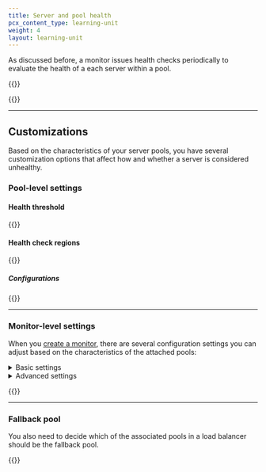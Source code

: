 ```yaml
---
title: Server and pool health
pcx_content_type: learning-unit
weight: 4
layout: learning-unit
---
```


As discussed before, a monitor issues health checks periodically to evaluate the health of a each server within a pool.

{{<render file="../../load-balancing/_partials/_health-check-diagram.md">}}
<br/>

{{<render file="../../load-balancing/_partials/_health-check-definition.md">}}

---

## Customizations

Based on the characteristics of your server pools, you have several customization options that affect how and whether a server is considered unhealthy.

### Pool-level settings

#### Health threshold

{{<render file="../../load-balancing/_partials/_pool-health-threshold.md">}}
<br/>

#### Health check regions

{{<render file="../../load-balancing/_partials/_health-check-regions.md">}}

##### Configurations

{{<render file="../../load-balancing/_partials/_monitor-health-check-regions-options.md">}}

---

### Monitor-level settings

When you [create a monitor](/load-balancing/how-to/create-monitor/), there are several configuration settings you can adjust based on the characteristics of the attached pools:

<details>
<summary>Basic settings</summary>
<div>

{{<render file="../../load-balancing/_partials/_monitor-settings-basic.md">}}

</div>
</details>

<details>
<summary>Advanced settings</summary>
<div>

{{<render file="../../load-balancing/_partials/_monitor-settings-advanced.md">}}

</div>
</details>

{{<render file="../../load-balancing/_partials/_monitor-settings-consecutive.md">}}

---

### Fallback pool

You also need to decide which of the associated pools in a load balancer should be the fallback pool.

{{<render file="../../load-balancing/_partials/_fallback-pools.md">}}